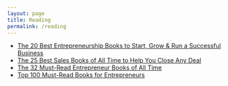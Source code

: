 ```yaml
---
layout: page
title: Reading
permalink: /reading
---
```


* [The 20 Best Entrepreneurship Books to Start, Grow & Run a Successful Business](https://fourminutebooks.com/best-entrepreneurship-books/)
* [The 25 Best Sales Books of All Time to Help You Close Any Deal](https://fourminutebooks.com/best-sales-books/)
* [The 32 Must-Read Entrepreneur Books of All Time](https://www.shopify.com/blog/books-for-entrepreneurs)
* [Top 100 Must-Read Books for Entrepreneurs](https://billionsuccess.com/must-read-books-for-entrepreneurs/)
